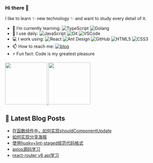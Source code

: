 <!--
**yxlazy/yxlazy** is a ✨ _special_ ✨ repository because its `README.md` (this file) appears on your GitHub profile.

Here are some ideas to get you started:

- 🔭 I’m currently working on ...
- 🌱 I’m currently learning ...
- 👯 I’m looking to collaborate on ...
- 🤔 I’m looking for help with ...
- 💬 Ask me about ...
- 📫 How to reach me: ...
- 😄 Pronouns: ...
- ⚡ Fun fact: ...
-->

### Hi there 👋

I like to learn ✨ new technology ✨ and want to study every detail of it.


- 🌱 I’m currently learning:
  ![TypeScript](https://img.shields.io/badge/-TypeScript-%23dfe6e9?style=plastic&logo=typescript)
  ![Golang](https://img.shields.io/badge/-Golang-%23ffffff?style=plastic&logo=go)
- 🚀 I use daily:
  ![JavaScript](https://img.shields.io/badge/-JavaScript-black?style=plastic&logo=javascript)
  ![Git](https://img.shields.io/badge/-Git-%23636e72?style=plastic&logo=git)
  ![VSCode](https://img.shields.io/badge/-VS%20Code-blue?style=plastic&logo=visual-studio-code)
- 💻 I work using:
  ![React](https://img.shields.io/badge/-React-181717?style=plastic&logo=react)
  ![Ant Design](https://img.shields.io/badge/-Ant%20Design-%230984e3?style=plastic&logo=ant-design)
  ![GitHub](https://img.shields.io/badge/-GitHub-181717?style=plastic&logo=github)
  ![HTML5](https://img.shields.io/badge/-HTML5-E34F26?style=plastic&logo=html5&logoColor=white)
  ![CSS3](https://img.shields.io/badge/-CSS3-1572B6?style=plastic&logo=css3)
- 📫 How to reach me: 
  [![blog](https://img.shields.io/badge/-Blog-success?style=plastic)](https://yxlazy.github.io)
- ⚡ Fun fact: Code is my greatest pleasure

<a href="https://github.com/yxlazy">
<img align="GitHub Stats" height="137px" src="https://github-readme-stats.vercel.app/api?username=yxlazy&hide_title=true&hide_border=true&show_icons=true&line_height=21&theme=vue-dark&border_radius=0" />
</a><a href="https://github.com/yxlazy/yxlazy">
  <img align="Top Langs" height="137px" src="https://github-readme-stats.vercel.app/api/top-langs/?username=yxlazy&hide_title=true&hide_border=true&layout=compact&theme=vue-dark&border_radius=0" />
</a>

## 📕 Latest Blog Posts

<!-- BLOG-POST-LIST:START -->
- [在函数组件中，如何实现shouldComponentUpdate](https://blog.yxlazy.xyz/2022/08/04/%E5%9C%A8%E5%87%BD%E6%95%B0%E7%BB%84%E4%BB%B6%E4%B8%AD%EF%BC%8C%E5%A6%82%E4%BD%95%E5%AE%9E%E7%8E%B0shouldComponentUpdate/)
- [如何实现分享海报](https://blog.yxlazy.xyz/2022/06/30/%E5%A6%82%E4%BD%95%E5%AE%9E%E7%8E%B0%E5%88%86%E4%BA%AB%E6%B5%B7%E6%8A%A5/)
- [使用husky+lint-staged规范代码格式](https://blog.yxlazy.xyz/2022/03/03/%E4%BD%BF%E7%94%A8husky+lint-staged%E8%A7%84%E8%8C%83%E4%BB%A3%E7%A0%81%E6%A0%BC%E5%BC%8F/)
- [axios源码学习](https://blog.yxlazy.xyz/2022/03/01/axios%E6%BA%90%E7%A0%81%E5%AD%A6%E4%B9%A0/)
- [react-router v6 api学习](https://blog.yxlazy.xyz/2022/02/15/react-router%20v6%20api%E5%AD%A6%E4%B9%A0/)
<!-- BLOG-POST-LIST:END -->
